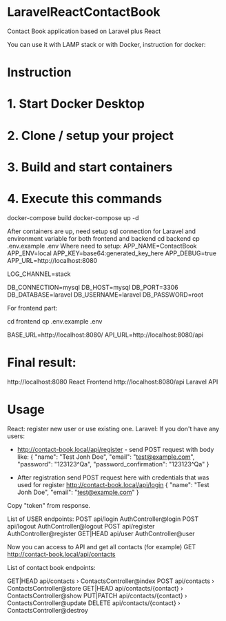 # LaravelReactContactBook
Contact Book application based on Laravel plus React

You can use it with LAMP stack or with Docker, instruction for docker:

# Instruction

# 1. Start Docker Desktop
# 2. Clone / setup your project
# 3. Build and start containers
# 4. Execute this commands
docker-compose build
docker-compose up -d

After containers are up, need setup sql connection for Laravel and environment variable for both frontend and backend
cd backend
cp .env.example .env
Where need to setup:
APP_NAME=ContactBook
APP_ENV=local
APP_KEY=base64:generated_key_here
APP_DEBUG=true
APP_URL=http://localhost:8080

LOG_CHANNEL=stack

DB_CONNECTION=mysql
DB_HOST=mysql
DB_PORT=3306
DB_DATABASE=laravel
DB_USERNAME=laravel
DB_PASSWORD=root

For frontend part:

cd frontend
cp .env.example .env

BASE_URL=http://localhost:8080/
API_URL=http://localhost:8080/api

# Final result:
http://localhost:8080	React Frontend
http://localhost:8080/api	Laravel API

# Usage
React: register new user or use existing one.
Laravel:
If you don't have any users:
- http://contact-book.local/api/register - send POST request
with body like:
  {
      "name": "Test Jonh Doe",
      "email": "test@example.com",
      "password": "123123^Qa",
      "password_confirmation": "123123^Qa"
  }

- After registration send POST request here with credentials that was used for register
  http://contact-book.local/api/login
{
    "name": "Test Jonh Doe",
    "email": "test@example.com"
}

Copy "token" from response.

List of USER endpoints:
POST            api/login  AuthController@login
POST            api/logout  AuthController@logout
POST            api/register  AuthController@register
GET|HEAD        api/user  AuthController@user

Now you can access to API and get all contacts (for example)
GET http://contact-book.local/api/contacts

List of contact book endpoints:

GET|HEAD        api/contacts › ContactsController@index
POST            api/contacts › ContactsController@store
GET|HEAD        api/contacts/{contact} › ContactsController@show
PUT|PATCH       api/contacts/{contact} › ContactsController@update
DELETE          api/contacts/{contact} › ContactsController@destroy
